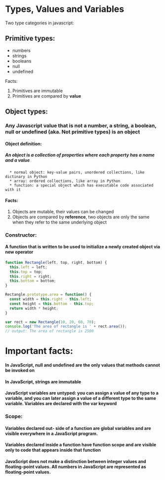 # Types, Values and Variables

Two type categories in javascript:
## Primitive types:
   * numbers
   * strings
   * booleans
   * null
   * undefined
   
   Facts:
   1. Primitives are immutable
   2. Primitives are compared by **value**
   
## Object types: 
   ### Any Javascript value that is not a number, a string, a boolean, null or undefined (aka. Not primitive types) is an object
      
   #### Object definition: 
   ##### An object is a collection of properties where each property has a name and a value
   
      * normal object: key-value pairs, unordered collections, like dictinary in Python
      * array: ordered collections, like array in Python
      * function: a special object which has executable code associated with it

  #### Facts:
  1. Objects are mutable, their values can be changed
  2. Objects are compared by **reference**, two objects are only the same when they refer to the same underlying object
      
  ### Constructor:
  #### A function that is written to be used to initialize a newly created object via **new** operator
  ``` javascript
  function Rectangle(left, top, right, bottom) {
    this.left = left;
    this.top = top;
    this.right = right;
    this.bottom = bottom;
  }
  
  Rectangle.prototype.area = function() {
    const width = this.right - this.left;
    const height = this.bottom - this.top;
    return width * height;
  }
  
  var rect = new Rectangle(10, 20, 60, 70);
  console.log('The area of rectangle is ' + rect.area());
  // output: The area of rectangle is 2500
  ```
 
 # Important facts:
 #### In JavaScript, null and undefined are the only values that methods cannot be invoked on
 #### In JavaScript, strings are immutable
 #### JavaScript variables are untyped: you can assign a value of any type to a variable, and you can later assign a value of a different type to the same variable. Variables are declared with the var keyword
 ### Scope: 
 #### Variables declared out- side of a function are global variables and are visible everywhere in a JavaScript program.    
 #### Variables declared inside a function have function scope and are visible only to code that appears inside that function
 
 ####  JavaScript does not make a distinction between integer values and floating-point values. All numbers in JavaScript are represented as floating-point values. 
 
